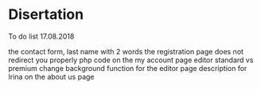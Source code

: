 # Disertation

To do list 17.08.2018


the contact form, last name with 2 words
the registration page does not redirect you properly
php  code on the my account page
 editor standard vs premium
  change background function for the editor page
description for Irina  on the about us page
